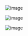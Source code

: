 ![image](https://github.com/user-attachments/assets/7358434c-eb4f-417d-9e90-175b980885c5)

![image](https://github.com/user-attachments/assets/6c7bef33-2d57-4787-bc4f-66490b04a780)

![image](https://github.com/user-attachments/assets/ba0b0055-ed26-4e4c-af26-c121caaae6ec)
